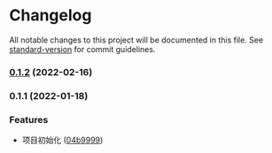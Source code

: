 # Changelog

All notable changes to this project will be documented in this file. See [standard-version](https://github.com/conventional-changelog/standard-version) for commit guidelines.

### [0.1.2](http://172.16.11.133/front-end/smartui/icons/compare/v0.1.1...v0.1.2) (2022-02-16)

### 0.1.1 (2022-01-18)


### Features

* 项目初始化 ([04b9999](http://172.16.11.133/front-end/smartui/icons/commit/04b99991a9a7f4777dabdaa4d5362d999eb9a1da))
